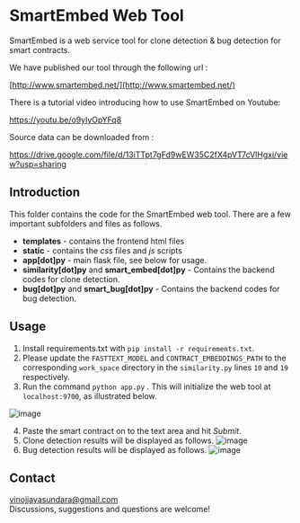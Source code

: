 # SmartEmbed Web Tool

SmartEmbed is a web service tool for clone detection & bug detection for smart contracts.

We have published our tool through the following url : 

[http://www.smartembed.net/](http://www.smartembed.net/) 

There is a tutorial video introducing how to use SmartEmbed on Youtube: 

https://youtu.be/o9ylyOpYFq8

Source data can be downloaded from : 

https://drive.google.com/file/d/13iTTpt7gFd9wEW35C2fX4pVT7cVlHgxi/view?usp=sharing

## Introduction

This folder contains the code for the SmartEmbed web tool. There are a few important subfolders and files as follows.

- **templates** - contains the frontend html files
- **static** - contains the *css* files and *js* scripts
- **app[dot]py** - main flask file, see below for usage.
- **similarity[dot]py** and **smart_embed[dot]py** - Contains the backend codes for clone detection. 
- **bug[dot]py** and **smart_bug[dot]py** - Contains the backend codes for bug detection. 

## Usage

1. Install requirements.txt with ```pip install -r requirements.txt```.
2. Please update the ```FASTTEXT_MODEL``` and ```CONTRACT_EMBEDDINGS_PATH``` to the corresponding ```work_space``` directory in the ```similarity.py``` lines ```10``` and ```19``` respectively.
3. Run the command ```python app.py``` . This will initialize the web tool at ```localhost:9700```, as illustrated below.

![image](https://drive.google.com/uc?export=view&id=1k87ZXIMvkGcToYUjAh1Mn0CyBkzmQoC4)

4. Paste the smart contract on to the text area and hit *Submit*.
5. Clone detection results will be displayed as follows.
![image](https://drive.google.com/uc?export=view&id=1iNfJdYrjdByUJqB5DRsCg-IaaYmsL5gK)
6. Bug detection results will be displayed as follows.
![image](https://drive.google.com/uc?export=view&id=1Mg9UOT99lql1XGBI_XQiVDrugbxbNmxn)

## Contact

vinojjayasundara@gmail.com  
Discussions, suggestions and questions are welcome!


​	
​	
​	






